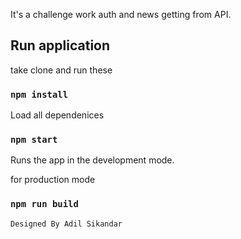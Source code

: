 It's a challenge work auth and news getting from API.

## Run application

take clone and run these

### `npm install`

Load all dependenices 

### `npm start`

Runs the app in the development mode.

for production mode 

### `npm run build`


    Designed By Adil Sikandar 
